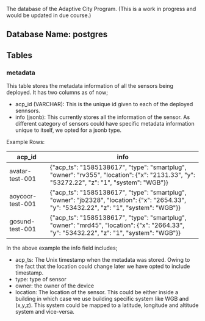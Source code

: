 The database of the Adaptive City Program. (This is a work in progress and would be updated in due course.)

## Database Name: postgres

## Tables
### metadata
This table stores the metadata information of all the sensors being deployed. It has two columns as of now;
+ acp_id (VARCHAR): This is the unique id given to each of the deployed sennsors.
+ info (jsonb): This currently stores all the information of the sensor. As different category of sensors could have specific metadata information unique to itself, we opted for a jsonb type.

Example Rows:

|      acp_id      |                                                                  info                                                                 |
| ---------------- | ------------------------------------------------------------------------------------------------------------------------------------- |
| avatar-test-001  | {"acp_ts": "1585138617", "type": "smartplug", "owner": "rv355", "location": {"x": "2131.33", "y": "53272.22", "z": "1", "system": "WGB"}} |
| aoycocr-test-001 | {"acp_ts": "1585138617", "type": "smartplug", "owner": "jb2328", "location": {"x": "2654.33", "y": "53432.22", "z": "1", "system": "WGB"}} |
| gosund-test-001  | {"acp_ts": "1585138617", "type": "smartplug", "owner": "mrd45", "location": {"x": "2664.33", "y": "53432.22", "z": "1", "system": "WGB"}}  |

In the above example the info field includes;
+ acp_ts: The Unix timestamp when the metadata was stored. Owing to the fact that the location could change later we have opted to include timestamp.
+ type: type of sensor
+ owner: the owner of the device
+ location: The location of the sensor. This could be either inside a building in which case we use building specific system like WGB and (x,y,z). This system could be mapped to a latitude, longitude and altitude system and vice-versa.